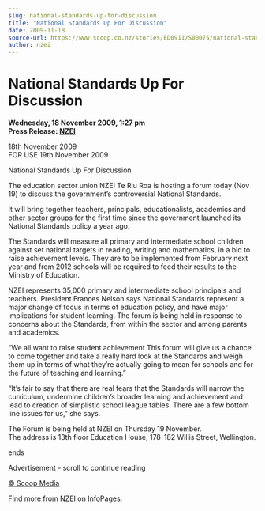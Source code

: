```yaml
---
slug: national-standards-up-for-discussion
title: "National Standards Up For Discussion"
date: 2009-11-18
source-url: https://www.scoop.co.nz/stories/ED0911/S00075/national-standards-up-for-discussion.htm
author: nzei
---
```

National Standards Up For Discussion
====================================

**Wednesday, 18 November 2009, 1:27 pm**  
**Press Release: [NZEI](https://info.scoop.co.nz/NZEI)**

18th November 2009  
FOR USE 19th November 2009

National Standards Up For Discussion

The education sector union NZEI Te Riu Roa is hosting a forum today (Nov 19) to discuss the government’s controversial National Standards.

It will bring together teachers, principals, educationalists, academics and other sector groups for the first time since the government launched its National Standards policy a year ago.

The Standards will measure all primary and intermediate school children against set national targets in reading, writing and mathematics, in a bid to raise achievement levels. They are to be implemented from February next year and from 2012 schools will be required to feed their results to the Ministry of Education.

NZEI represents 35,000 primary and intermediate school principals and teachers. President Frances Nelson says National Standards represent a major change of focus in terms of education policy, and have major implications for student learning. The forum is being held in response to concerns about the Standards, from within the sector and among parents and academics.

“We all want to raise student achievement This forum will give us a chance to come together and take a really hard look at the Standards and weigh them up in terms of what they’re actually going to mean for schools and for the future of teaching and learning.”

“It’s fair to say that there are real fears that the Standards will narrow the curriculum, undermine children’s broader learning and achievement and lead to creation of simplistic school league tables. There are a few bottom line issues for us,” she says.

The Forum is being held at NZEI on Thursday 19 November.  
The address is 13th floor Education House, 178-182 Willis Street, Wellington.

ends  

Advertisement - scroll to continue reading





[© Scoop Media](http://www.scoop.co.nz/about/terms.html)

Find more from [NZEI](https://info.scoop.co.nz/NZEI) on InfoPages.